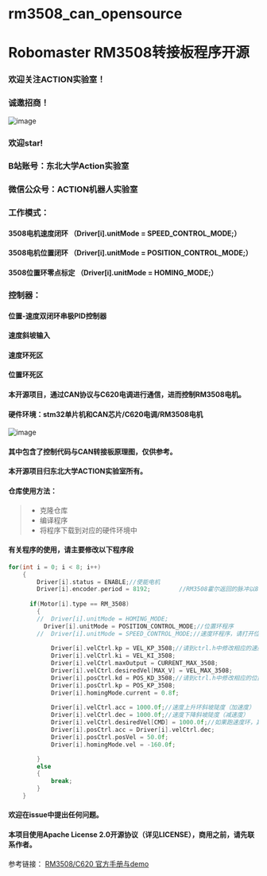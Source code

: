 # rm3508_can_opensource
# Robomaster RM3508转接板程序开源
### 欢迎关注ACTION实验室！
### 诚邀招商！
![image](https://github.com/NEUACTION/rm3508_can_opensource/blob/master/image/ACTION%E5%B8%A6%E4%BA%8C%E7%BB%B4%E7%A0%81.png)
### 欢迎star!
### B站账号：东北大学Action实验室
### 微信公众号：ACTION机器人实验室

### 工作模式：
#### 3508电机速度闭环 （Driver[i].unitMode = SPEED_CONTROL_MODE;）
#### 3508电机位置闭环 （Driver[i].unitMode = POSITION_CONTROL_MODE;）
#### 3508位置环零点标定 （Driver[i].unitMode = HOMING_MODE;）

### 控制器：
#### 位置-速度双闭环串极PID控制器
#### 速度斜坡输入
#### 速度环死区
#### 位置环死区

#### 本开源项目，通过CAN协议与C620电调进行通信，进而控制RM3508电机。
#### 硬件环境：stm32单片机和CAN芯片/C620电调/RM3508电机
![image](https://github.com/NEUACTION/rm3508_can_opensource/blob/master/image/IMG_20190814_175125.jpg)


#### 其中包含了控制代码与CAN转接板原理图，仅供参考。
#### 本开源项目归东北大学ACTION实验室所有。

#### 仓库使用方法：
>* 克隆仓库
>* 编译程序
>* 将程序下载到对应的硬件环境中

#### 有关程序的使用，请主要修改以下程序段
```c
for(int i = 0; i < 8; i++)
	{
		Driver[i].status = ENABLE;//使能电机
		Driver[i].encoder.period = 8192;		//RM3508霍尔返回的脉冲以8192为1圈，具体请参考RM3508手册
		
	  if(Motor[i].type == RM_3508)
		{
		//	Driver[i].unitMode = HOMING_MODE;
		  Driver[i].unitMode = POSITION_CONTROL_MODE;//位置环程序
		//  Driver[i].unitMode = SPEED_CONTROL_MODE;//速度环程序，请打开位置环和速度环中的任意一条
			
			Driver[i].velCtrl.kp = VEL_KP_3508;//请到ctrl.h中修改相应的速度环pid参数，以获得理想的运行效果
			Driver[i].velCtrl.ki = VEL_KI_3508;
			Driver[i].velCtrl.maxOutput = CURRENT_MAX_3508;
			Driver[i].velCtrl.desiredVel[MAX_V] = VEL_MAX_3508;
			Driver[i].posCtrl.kd = POS_KD_3508;//请到ctrl.h中修改相应的位置环pid参数，以获得理想的运行效果
			Driver[i].posCtrl.kp = POS_KP_3508;
			Driver[i].homingMode.current = 0.8f;
			
			Driver[i].velCtrl.acc = 1000.0f;//速度上升环斜坡陡度（加速度）
			Driver[i].velCtrl.dec = 1000.0f;//速度下降斜坡陡度（减速度）
			Driver[i].velCtrl.desiredVel[CMD] = 1000.0f;//如果跑速度环，其初始速度为 1000 / 8.192 = 122rps（转子速度）
			Driver[i].posCtrl.acc = Driver[i].velCtrl.dec;
			Driver[i].posCtrl.posVel = 50.0f;
			Driver[i].homingMode.vel = -160.0f;

		}
		else
		{
			break;
		}
	}
```


#### 欢迎在issue中提出任何问题。

#### 本项目使用Apache License 2.0开源协议（详见LICENSE），商用之前，请先联系作者。

参考链接： [RM3508/C620 官方手册与demo](https://www.robomaster.com/zh-CN/products/components/general/M3508?position=download#download)
